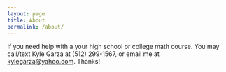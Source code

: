 ```yaml
---
layout: page
title: About
permalink: /about/
---
```


If you need help with a your high school or college math course. You may call/text Kyle Garza at (512) 299-1567, or email me at kylegarza@yahoo.com. Thanks!
